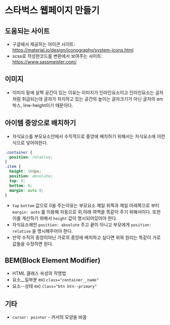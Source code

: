 # 스타벅스 웹페이지 만들기

## 도움되는 사이트
- 구글에서 제공하는 아이콘 사이트: https://material.io/design/iconography/system-icons.html
- scss로 작성한코드를 변환에서 보여주는 사이트: https://www.sassmeister.com/

## 이미지
- 이미지 밑에 살짝 공간이 있는 이유는 이미지가 인라인요소이고 인라인요소는 글자처럼 취급되는데 글자가 차지하고 있는 공간의 높이는 글자크기가 아닌 글자의 em박스, line-height이기 때문이다.

## 아이템 중앙으로 배치하기
- 자식요소를 부모요소안에서 수직적으로 중앙에 배치하기 위해서는 자식요소에 이런식으로 넣어야한다.
```css
.container {
  position: relative;
}
.item {
  height: 100px;
  position: absolute;
  top: 0;
  bottom: 0;
  margin: auto 0;
}
```
- `top` `bottom` 값으로 0을 주는이유는 부모요소 제일 위쪽과 제일 아래쪽으로 부터 `margin: auto` 를 이용해 자동으로 위,아래 여백을 똑같이 주기 위해서이다. 또한 이를 계산하기 위해서 `height` 값이 명시되어있어야 한다.
- 자식요소에만 `position: absolute` 주고 끝이 아니고 부모에게 `position: relative` 을 명시해주어야 한다. 
- 만약 수직의 중앙이아닌 가로의 중앙에 배치하고 싶다면 위와 원리는 똑같이 가로 값들을 수정하면 된다.

## BEM(Block Element Modifier)
- HTML 클래스 속성의 작명법
- 요소__일부분 ex) `class="container__name"`
- 요소--상태  ex) `class="btn btn--primary"`

## 기타
- `cursor: pointer` - 커서의 모양을 바꿈  